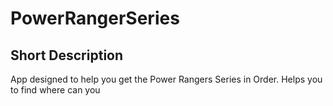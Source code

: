 # PowerRangerSeries

## Short Description
App designed to help you get the Power Rangers Series in Order. Helps you to find where can you 
